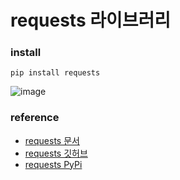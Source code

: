 # requests 라이브러리

### install
```commandline
pip install requests
```
![image](https://user-images.githubusercontent.com/48408417/130762890-cca133d1-c6ee-446e-9912-5be415f8b42b.png)

### reference
- [requests 문서](https://docs.python-requests.org/en/master/)  
- [requests 깃허브](https://github.com/psf/requests)
- [requests PyPi](https://pypi.org/project/requests/)
